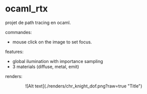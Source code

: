 # ocaml_rtx

projet de path tracing en ocaml.

commandes:
  - mouse click on the image to set focus.

features:
  - global ilumination with importance sampling
  - 3 materials (diffuse, metal, emit)

renders:


<p align="center">
 ![Alt text](./renders/chr_knight_dof.png?raw=true "Title")
</p>
